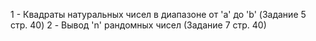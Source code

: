 1 - Квадраты натуральных чисел в диапазоне от 'a' до 'b' (Задание 5 стр. 40)
2 - Вывод 'n' рандомных чисел (Задание 7 стр. 40)
